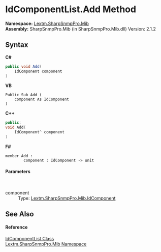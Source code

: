 # IdComponentList.Add Method 
 

**Namespace:**&nbsp;<a href="N_Lextm_SharpSnmpPro_Mib">Lextm.SharpSnmpPro.Mib</a><br />**Assembly:**&nbsp;SharpSnmpPro.Mib (in SharpSnmpPro.Mib.dll) Version: 2.1.2

## Syntax

**C#**<br />
``` C#
public void Add(
	IdComponent component
)
```

**VB**<br />
``` VB
Public Sub Add ( 
	component As IdComponent
)
```

**C++**<br />
``` C++
public:
void Add(
	IdComponent^ component
)
```

**F#**<br />
``` F#
member Add : 
        component : IdComponent -> unit 

```


#### Parameters
&nbsp;<dl><dt>component</dt><dd>Type: <a href="T_Lextm_SharpSnmpPro_Mib_IdComponent">Lextm.SharpSnmpPro.Mib.IdComponent</a><br /></dd></dl>

## See Also


#### Reference
<a href="T_Lextm_SharpSnmpPro_Mib_IdComponentList">IdComponentList Class</a><br /><a href="N_Lextm_SharpSnmpPro_Mib">Lextm.SharpSnmpPro.Mib Namespace</a><br />